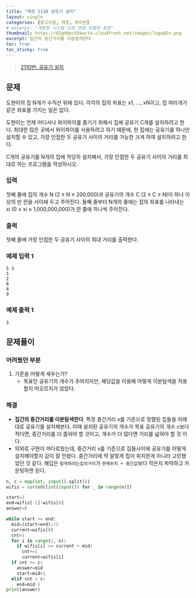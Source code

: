 ```yaml
---
title: "백준 2110 공유기 설치"
layout: single
categories: [알고리즘, 백준, 파이썬]
# excerpt: "개방형 시스템 상호 연결 모델의 표준"
thumbnail: https://d2gd6pc034wcta.cloudfront.net/images/logo@2x.png
excerpt: 집간의 중간거리를 이분탐색한다
toc: true
toc_sticky: true
---
```


> [2110번: 공유기 설치](https://www.acmicpc.net/problem/2110)
>

## 문제

도현이의 집 N개가 수직선 위에 있다. 각각의 집의 좌표는 x1, ..., xN이고, 집 여러개가 같은 좌표를 가지는 일은 없다.

도현이는 언제 어디서나 와이파이를 즐기기 위해서 집에 공유기 C개를 설치하려고 한다. 최대한 많은 곳에서 와이파이를 사용하려고 하기 때문에, 한 집에는 공유기를 하나만 설치할 수 있고, 가장 인접한 두 공유기 사이의 거리를 가능한 크게 하여 설치하려고 한다.

C개의 공유기를 N개의 집에 적당히 설치해서, 가장 인접한 두 공유기 사이의 거리를 최대로 하는 프로그램을 작성하시오.

### 입력

첫째 줄에 집의 개수 N (2 ≤ N ≤ 200,000)과 공유기의 개수 C (2 ≤ C ≤ N)이 하나 이상의 빈 칸을 사이에 두고 주어진다. 둘째 줄부터 N개의 줄에는 집의 좌표를 나타내는 xi (0 ≤ xi ≤ 1,000,000,000)가 한 줄에 하나씩 주어진다.

### 출력

첫째 줄에 가장 인접한 두 공유기 사이의 최대 거리를 출력한다.

### 예제 입력 1

```
5 3
1
2
8
4
9
```

### 예제 출력 1

```
3
```

## 문제풀이

### 어려웠던 부분

1. 기준을 어떻게 세우는가?
    - 목표인 공유기의 개수가 주어지지만, 해당값을 이용해 어떻게 이분탐색을 적용할지 떠오르지가 않았다.

### 해결

- **집간의 중간거리를 이분탐색한다**. 특정 중간거리 x를 기준으로 정렬된 집들을 차례대로 공유기를 설치해본다. 이때 설치된 공유기의 개수가 목표 공유기의 개수 c보다 적다면, 중간거리를 더 좁혀야 할 것이고, 개수가 더 많다면 거리를 넓혀야 할 것 이다.
- 의외로 구현이 까다로웠는데, 중간거리 x를 기준으로 집들사이에 공유기를 어떻게 설치해야할지 감이 잘 안왔다. 중간거리에 딱 알맞게 집이 위치한게 아니라 고민했었던 것 같다. 해답은 `탐색하려는집의거리`가 `현재위치 + 중간값`보다 작은지 파악하고 카운팅하면 된다.

```python
n, c = map(int, input().split())
wifis = sorted([int(input()) for _ in range(n)])

start=1
end=wifis[-1]-wifis[0]
answer=0

while start <= end:
  mid=(start+end)//2
  current=wifis[0]
  cnt=1
  for i in range(1, n):
    if wifis[i] >= current + mid:
      cnt+=1
      current=wifis[i]
  if cnt >= c:
    answer=mid
    start=mid+1
  elif cnt < c:
    end=mid-1
print(answer)
```